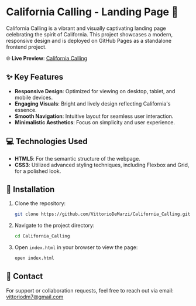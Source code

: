 # California Calling - Landing Page 🌴

California Calling is a vibrant and visually captivating landing page celebrating the spirit of California. This project showcases a modern, responsive design and is deployed on GitHub Pages as a standalone frontend project.

🌐 **Live Preview**: [California Calling](https://vittoriodemarzi.github.io/California_Calling/)

## ✨ Key Features

- **Responsive Design**: Optimized for viewing on desktop, tablet, and mobile devices.
- **Engaging Visuals**: Bright and lively design reflecting California's essence.
- **Smooth Navigation**: Intuitive layout for seamless user interaction.
- **Minimalistic Aesthetics**: Focus on simplicity and user experience.

## 💻 Technologies Used

- **HTML5**: For the semantic structure of the webpage.
- **CSS3**: Utilized advanced styling techniques, including Flexbox and Grid, for a polished look.

## 🚀 Installation

1. Clone the repository:
   ```bash
   git clone https://github.com/VittorioDeMarzi/California_Calling.git
   ```
2. Navigate to the project directory:
   ```bash
   cd California_Calling
   ```
3. Open `index.html` in your browser to view the page:
   ```bash
   open index.html
   ```

## 📩 Contact

For support or collaboration requests, feel free to reach out via email: vittoriodm7@gmail.com

